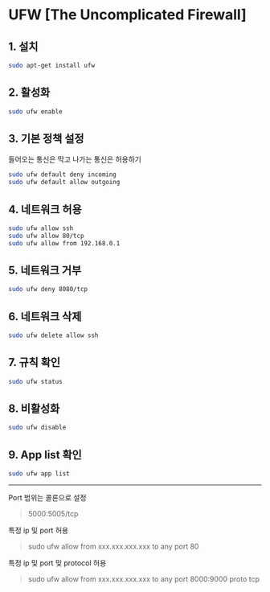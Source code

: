 # UFW [The Uncomplicated Firewall]

## 1. 설치

```bash
sudo apt-get install ufw
```

## 2. 활성화

```bash
sudo ufw enable
```

## 3. 기본 정책 설정

들어오는 통신은 막고 나가는 통신은 허용하기

```bash
sudo ufw default deny incoming
sudo ufw default allow outgoing
```

## 4. 네트워크 허용

```bash
sudo ufw allow ssh
sudo ufw allow 80/tcp
sudo ufw allow from 192.168.0.1
```

## 5. 네트워크 거부

```bash
sudo ufw deny 8080/tcp
```

## 6. 네트워크 삭제

```bash
sudo ufw delete allow ssh
```

## 7. 규칙 확인

```bash
sudo ufw status
```

## 8. 비활성화

```bash
sudo ufw disable
```

## 9. App list 확인

```bash
sudo ufw app list
```

---

Port 범위는 콜론으로 설정

> 5000:5005/tcp

특정 ip 및 port 허용

> sudo ufw allow from xxx.xxx.xxx.xxx to any port 80

특정 ip 및 port 및 protocol 허용

> sudo ufw allow from xxx.xxx.xxx.xxx to any port 8000:9000 proto tcp

